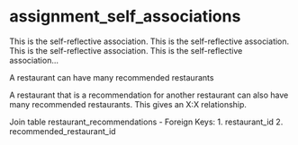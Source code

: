 assignment_self_associations
============================

This is the self-reflective association. This is the self-reflective association. This is the self-reflective association. This is the self-reflective association...


A restaurant can have many recommended restaurants

A restaurant that is a recommendation for another restaurant can also have many recommended restaurants.  This gives an X:X relationship.

Join table
  restaurant_recommendations
    - Foreign Keys:
      1. restaurant_id
      2. recommended_restaurant_id